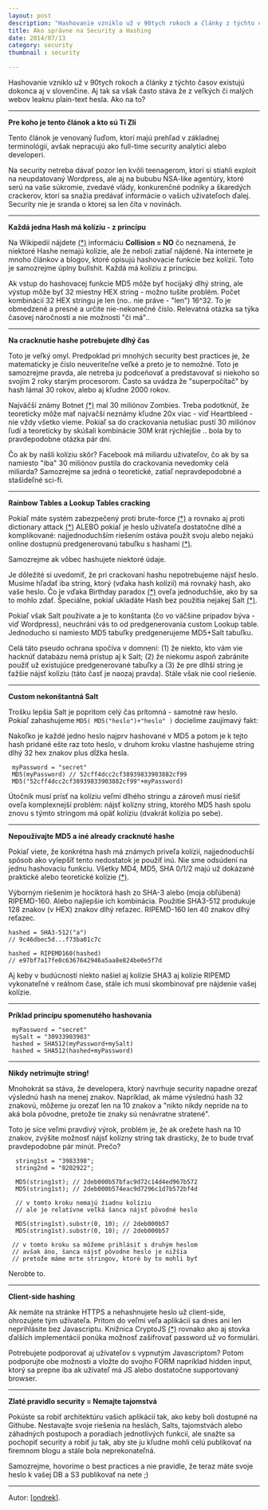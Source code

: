 ```yaml
---
layout: post
description: "Hashovanie vzniklo už v 90tych rokoch a články z týchto časov existujú dokonca aj v slovenčine. Aj tak …"
title: Ako správne na Security a Hashing
date: 2014/07/13
category: security
thumbnail : security

---
```


Hashovanie vzniklo už v 90tych rokoch a články z týchto časov existujú dokonca aj v slovenčine.
Aj tak sa však často stáva že z veľkých či malých webov leaknu plain-text hesla. Ako na to?

<!-- more -->

---

**Pre koho je tento článok a kto sú Tí Zlí**

Tento článok je venovaný ľuďom, ktorí majú prehľad v základnej terminológií, avšak nepracujú
ako full-time security analytici alebo developeri.

Na security netreba dávať pozor len kvôli teenagerom, ktorí si stiahli exploit na neupdatovaný
Wordpress, ale aj na bububu NSA-like agentúry, ktoré serú na vaše súkromie, zvedavé vlády,
konkurenčné podniky a škaredých crackerov, ktorí sa snažia predávať informácie o vašich uživateľoch
ďalej. Security nie je sranda o ktorej sa len číta v novinách.

---

**Každá jedna Hash má kolíziu - z princípu**

Na Wikipedií nájdete [(*)](https://en.wikipedia.org/wiki/Cryptographic_hash_function#Cryptographic_hash_algorithms)
informáciu **Collision = NO** čo neznamená, že niektoré Hashe nemajú kolízie, ale že neboli
zatiaľ nájdené. Na internete je mnoho článkov a blogov, ktoré opisujú hashovacie funkcie bez
kolízií. Toto je samozrejme úplny bullshit. Každá má kolíziu z princípu.

Ak vstup do hashovacej funkcie MD5 môže byť hocijaký dlhý string, ale výstup môže byť 32 miestny
HEX string - možno tušíte problém. Počet kombinácií 32 HEX stringu je len (no.. nie práve - "len")
16^32. To je obmedzené a presné a určite nie-nekonečné číslo. Relevatná otázka sa týka časovej
náročnosti a nie možnosti "či má"..

---

**Na cracknutie hashe potrebujete dlhý čas**

Toto je veľký omyl. Predpoklad pri mnohých security best practices je, že matematicky je číslo
neuveriteľne veľké a preto je to nemožné. Toto je samozrejme pravda, ale netreba ju podceňovať
a predstavovať si niekoho so svojím 2 roky starým procesorom. Často sa uvádza že "superpočítač"
by hash lámal 30 rokov, alebo aj kľudne 2000 rokov.

Najväčší známy Botnet [(*)](https://en.wikipedia.org/wiki/Zombie_(computer_science)) mal 30
miliónov Zombies. Treba podotknúť, že teoreticky môže mať najvačší neznámy kľudne 20x viac - viď
Heartbleed - nie vždy všetko vieme. Pokiaľ sa do crackovania netušiac pustí 30 miliónov ľudí a
teoreticky by skúšali kombinácie 30M krát rýchlejšie .. bola by to pravdepodobne otázka pár dní.

Čo ak by našli kolíziu skôr? Facebook má miliardu uživateľov, čo ak by sa namiesto "iba" 30
miliónov pustila do crackovania nevedomky celá miliarda? Samozrejme sa jedná o teoretické,
zatiaľ nepravdepodobné a stašideľné sci-fi.

---

**Rainbow Tables a Lookup Tables cracking**

Pokiaľ máte systém zabezpečený proti brute-force [(*)](https://en.wikipedia.org/wiki/Brute-force_attack)
a rovnako aj proti dictionary attack [(*)](https://en.wikipedia.org/wiki/Dictionary_attack)
ALEBO pokiaľ je heslo uživateľa dostatočne dlhé a komplikované:  najjednoduchším riešením
ostáva použít svoju alebo nejakú online dostupnú predgenerovanú tabuľku s hashami
[(*)](https://en.wikipedia.org/wiki/Dictionary_attack#Pre-computed_dictionary_attack.2FRainbow_table_attack).

Samozrejme ak vôbec hashujete niektoré údaje.

Je dôležité si uvedomiť, že pri crackovaní hashu nepotrebujeme nájsť heslo. Musíme hľadať
iba string, ktorý (vďaka hash kolízií) má rovnaký hash, ako vaše heslo. Čo je vďaka Birthday
paradox [(*)](https://en.wikipedia.org/wiki/Birthday_problem) oveľa jednoduchšie, ako by sa
to mohlo zdať. Špeciálne, pokiaľ ukladáte Hash bez použitia nejakej Salt
[(*)](https://en.wikipedia.org/wiki/Salt_(cryptography)).

Pokiaľ však Salt používate a je to konštanta (čo vo väčšine prípadov býva - viď Wordpress),
neuchráni vás to od predgenerovania custom Lookup table. Jednoducho si namiesto MD5 tabuľky
predgenerujeme MD5+Salt tabuľku.

Celá táto pseudo ochrana spočíva v domnení: (1) že niekto, kto vám vie hacknúť databázu nemá
prístup aj k Salt; (2) že niekomu aspoň zabránite použiť už existujúce predgenerované tabuľky
a (3) že pre dlhší string je ťažšie nájsť kolíziu (táto časť je naozaj pravda). Stále však nie
cool riešenie.

---

**Custom nekonštantná Salt**

Trošku lepšia Salt je popritom celý čas prítomná - samotné raw heslo. Pokiaľ zahashujeme
`MD5( MD5("heslo")+"heslo" )` docielime zaujímavý fakt:

Nakoľko je každé jedno heslo najprv hashované v MD5 a potom je k tejto hash pridané ešte raz
toto heslo, v druhom kroku vlastne hashujeme string dlhý 32 hex znakov plus dĺžka hesla.

     myPassword = "secret"
     MD5(myPassword) // 52cff4dcc2cf38939833903882cf99
     MD5("52cff4dcc2cf38939833903882cf99"+myPassword)

Útočník musí prísť na kolíziu veľmi dlhého stringu a zároveň musí riešiť oveľa komplexnejší
problém: nájsť kolízny string, ktorého MD5 hash spolu znovu s týmto stringom má opäť kolíziu
(dvakrát kolízia po sebe).

---

**Nepoužívajte MD5 a iné already cracknuté hashe**

Pokiaľ viete, že konkrétna hash má známych priveľa kolízií, najjednoduchší spôsob ako vylepšíť
tento nedostatok je použíť inú. Nie sme odsúdení na jednu hashovaciu funkciu. Všetky MD4, MD5,
SHA 0/1/2 majú už dokázané praktické alebo teoretické kolízie
[(*)](https://en.wikipedia.org/wiki/Cryptographic_hash_function#Cryptographic_hash_algorithms).

Výborným riešením je hociktorá hash zo SHA-3 alebo (moja obľúbená) RIPEMD-160. Alebo najlepšie
ich kombinácia. Použitie SHA3-512 produkuje 128 znakov (v HEX) znakov dlhý reťazec. RIPEMD-160
len 40 znakov dlhý reťazec.

    hashed = SHA3-512("a")
    // 9c46dbec5d...f73ba01c7c

    hashed = RIPEMD160(hashed)
    // e97bf7a17fe0c6367642946a5aa8e824be0e5f7d

Aj keby v budúcnosti niekto našiel aj kolízie SHA3 aj kolízie RIPEMD vykonateľné v reálnom čase,
stále ich musí skombinovať pre nájdenie vašej kolízie.

---

**Príklad princípu spomenutého hashovania**

     myPassword = "secret"
     mySalt = "30933903903"
     hashed = SHA512(myPassword+mySalt)
     hashed = SHA512(hashed+myPassword)

---

**Nikdy netrimujte string!**

Mnohokrát sa stáva, že developera, ktorý navrhuje security napadne orezať výslednú hash na
menej znakov. Napríklad, ak máme výslednú hash 32 znakovú, môžeme ju orezať len na 10 znakov
a "nikto nikdy nepríde na to aká bola pôvodne, pretože tie znaky sú nenávratne stratené".

Toto je síce veľmi pravdivý výrok, problém je, že ak orežete hash na 10 znakov, zvýšite
možnosť nájsť kolízny string tak drasticky, že to bude trvať pravdepodobne pár minút. Prečo?

      string1st = "3983398";
      string2nd = "0202922";

      MD5(string1st); // 2deb000b57bfac9d72c14d4ed967b572
      MD5(string1st); // 2deb000b574eac9d7296c1d7b572bf4d

      // v tomto kroku nemajú žiadnu kolíziu
      // ale je relatívne veľká šanca nájsť pôvodné heslo

      MD5(string1st).substr(0, 10); // 2deb000b57
      MD5(string1st).substr(0, 10); // 2deb000b57

     // v tomto kroku sa môžeme prihlásiť s druhým heslom
     // avšak áno, šanca nájsť pôvodne heslo je nižšia
     // pretože máme mrte stringov, ktoré by to mohli byť

Nerobte to.

---

**Client-side hashing**

Ak nemáte na stránke HTTPS a nehashnujete heslo už client-side, ohrozujete tým užívateľa.
Pritom do veľmi veľa aplikácií sa dnes ani len neprihlásite bez Javascriptu. Knižnica CryptoJS
[(*)](https://code.google.com/p/crypto-js/) rovnako ako aj stovka ďalších implementácií ponúka
možnosť zašifrovať password už vo formulári.

Potrebujete podporovať aj užívateľov s vypnutým Javascriptom? Potom podporujte obe možnosti
a vložte do svojho FORM napríklad hidden input, ktorý sa prepne iba ak užívateľ má JS alebo
dostatočne supportovaný browser.

---

**Zlaté pravidlo security = Nemajte tajomstvá**

Pokúste sa robiť architektúru vašich aplikácií tak, ako keby boli dostupné na Githube. Nestavajte
svoje riešenia na heslách, Salts, tajomstvách alebo záhadných postupoch a poradiach jednotlivých
funkcií, ale snažte sa pochopiť security a robiť ju tak, aby ste ju kľudne mohli celú publikovať
na firemnom blogu a stále bola neprekonateľná.

Samozrejme, hovoríme o best practices a nie pravidle, že teraz máte svoje heslo k vašej DB a
S3 publikovať na nete ;)

---

Autor: [[ondrek](https://twitter.com/ondrek)].